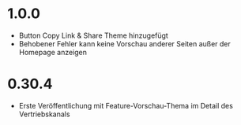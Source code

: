 # 1.0.0

* Button Copy Link & Share Theme hinzugefügt
* Behobener Fehler kann keine Vorschau anderer Seiten außer der Homepage anzeigen

# 0.30.4

* Erste Veröffentlichung mit Feature-Vorschau-Thema im Detail des Vertriebskanals
